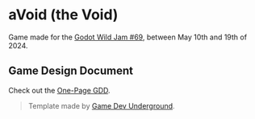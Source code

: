 # aVoid (the Void)

Game made for the [Godot Wild Jam #69](https://itch.io/jam/godot-wild-jam-69), between May 10th and 19th of 2024.

## Game Design Document

Check out the [One-Page GDD](docs/one-page-gdd.pdf).

> Template made by [Game Dev Underground](http://gdu.io/).
